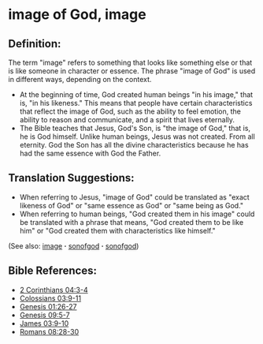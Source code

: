 # image of God, image #

## Definition: ##

The term "image" refers to something that looks like something else or that is like someone in character or essence. The phrase "image of God" is used in different ways, depending on the context.

* At the beginning of time, God created human beings "in his image," that is, "in his likeness." This means that people have certain characteristics that reflect the image of God, such as the ability to feel emotion, the ability to reason and communicate, and a spirit that lives eternally. 
* The Bible teaches that Jesus, God's Son, is "the image of God," that is, he is God himself. Unlike human beings, Jesus was not created. From all eternity. God the Son has all the divine characteristics because he has had the same essence with God the Father.
  
## Translation Suggestions: ##

* When referring to Jesus, "image of God" could be translated as "exact likeness of God" or "same essence as God" or "same being as God."
* When referring to human beings, "God created them in his image" could be translated with a phrase that means, "God created them to be like him" or "God created them with characteristics like himself." 

(See also: [image](../other/image.md) **·** [sonofgod](../kt/sonofgod.md) **·** [sonofgod](../kt/sonofgod.md))

## Bible References: ##

* [2 Corinthians 04:3-4](https://door43.org/en/bible/notes/2co/04/03)
* [Colossians 03:9-11](https://door43.org/en/bible/notes/col/03/09)
* [Genesis 01:26-27](https://door43.org/en/bible/notes/gen/01/26)
* [Genesis 09:5-7](https://door43.org/en/bible/notes/gen/09/05)
* [James 03:9-10](https://door43.org/en/bible/notes/jas/03/09)
* [Romans 08:28-30](https://door43.org/en/bible/notes/rom/08/28)

